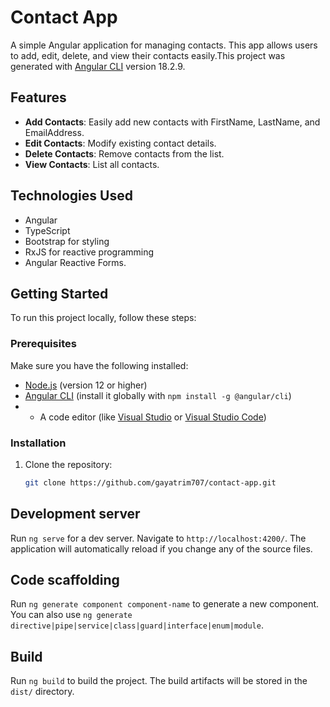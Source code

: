 # Contact App

A simple Angular application for managing contacts. This app allows users to add, edit, delete, and view their contacts easily.This project was generated with [Angular CLI](https://github.com/angular/angular-cli) version 18.2.9.

## Features

- **Add Contacts**: Easily add new contacts with FirstName, LastName, and EmailAddress.
- **Edit Contacts**: Modify existing contact details.
- **Delete Contacts**: Remove contacts from the list.
- **View Contacts**: List all contacts.

## Technologies Used

- Angular
- TypeScript
- Bootstrap for styling
- RxJS for reactive programming
- Angular Reactive Forms.

## Getting Started

To run this project locally, follow these steps:

### Prerequisites

Make sure you have the following installed:

- [Node.js](https://nodejs.org/) (version 12 or higher)
- [Angular CLI](https://angular.io/cli) (install it globally with `npm install -g @angular/cli`)
- - A code editor (like [Visual Studio](https://visualstudio.microsoft.com/) or [Visual Studio Code](https://code.visualstudio.com/))

### Installation

1. Clone the repository:

   ```bash
   git clone https://github.com/gayatrim707/contact-app.git

## Development server

Run `ng serve` for a dev server. Navigate to `http://localhost:4200/`. The application will automatically reload if you change any of the source files.

## Code scaffolding

Run `ng generate component component-name` to generate a new component. You can also use `ng generate directive|pipe|service|class|guard|interface|enum|module`.

## Build

Run `ng build` to build the project. The build artifacts will be stored in the `dist/` directory.

